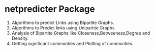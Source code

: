 # netpredicter Package
1. Algorithms to predict Links using Bipartite Graphs. 
2. Algorithms to Predict links using Unipartite Graphs.
3. Analysis of Bipartite Graphs like Closeness,Betweeness,Degree and Density.
4. Getting significant communties and Plotting of communties.

